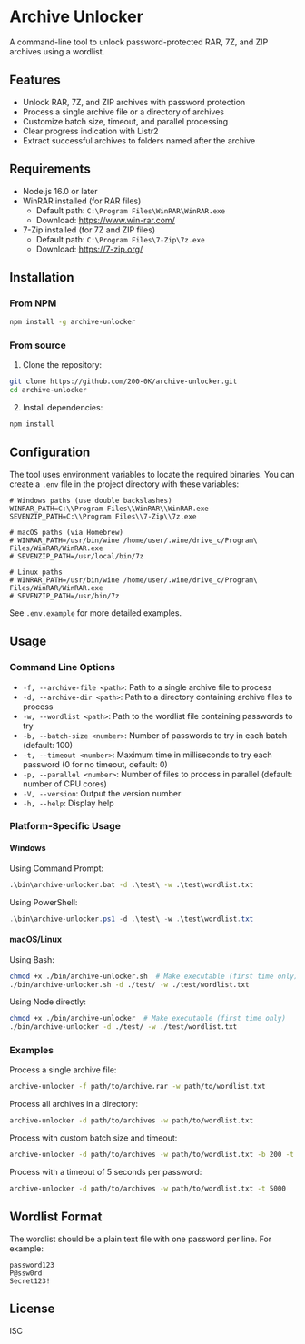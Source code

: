 # Archive Unlocker

A command-line tool to unlock password-protected RAR, 7Z, and ZIP archives using a wordlist.

## Features

- Unlock RAR, 7Z, and ZIP archives with password protection
- Process a single archive file or a directory of archives
- Customize batch size, timeout, and parallel processing
- Clear progress indication with Listr2
- Extract successful archives to folders named after the archive

## Requirements

- Node.js 16.0 or later
- WinRAR installed (for RAR files)
  - Default path: `C:\Program Files\WinRAR\WinRAR.exe`
  - Download: https://www.win-rar.com/
- 7-Zip installed (for 7Z and ZIP files)
  - Default path: `C:\Program Files\7-Zip\7z.exe`
  - Download: https://7-zip.org/

## Installation

### From NPM

```bash
npm install -g archive-unlocker
```

### From source

1. Clone the repository:
```bash
git clone https://github.com/200-0K/archive-unlocker.git
cd archive-unlocker
```

2. Install dependencies:
```bash
npm install
```

## Configuration

The tool uses environment variables to locate the required binaries. 
You can create a `.env` file in the project directory with these variables:

```
# Windows paths (use double backslashes)
WINRAR_PATH=C:\\Program Files\\WinRAR\\WinRAR.exe
SEVENZIP_PATH=C:\\Program Files\\7-Zip\\7z.exe

# macOS paths (via Homebrew)
# WINRAR_PATH=/usr/bin/wine /home/user/.wine/drive_c/Program\ Files/WinRAR/WinRAR.exe
# SEVENZIP_PATH=/usr/local/bin/7z

# Linux paths
# WINRAR_PATH=/usr/bin/wine /home/user/.wine/drive_c/Program\ Files/WinRAR/WinRAR.exe
# SEVENZIP_PATH=/usr/bin/7z
```

See `.env.example` for more detailed examples.

## Usage

### Command Line Options

- `-f, --archive-file <path>`: Path to a single archive file to process
- `-d, --archive-dir <path>`: Path to a directory containing archive files to process
- `-w, --wordlist <path>`: Path to the wordlist file containing passwords to try
- `-b, --batch-size <number>`: Number of passwords to try in each batch (default: 100)
- `-t, --timeout <number>`: Maximum time in milliseconds to try each password (0 for no timeout, default: 0)
- `-p, --parallel <number>`: Number of files to process in parallel (default: number of CPU cores)
- `-V, --version`: Output the version number
- `-h, --help`: Display help

### Platform-Specific Usage

#### Windows
Using Command Prompt:
```cmd
.\bin\archive-unlocker.bat -d .\test\ -w .\test\wordlist.txt
```

Using PowerShell:
```powershell
.\bin\archive-unlocker.ps1 -d .\test\ -w .\test\wordlist.txt
```

#### macOS/Linux
Using Bash:
```bash
chmod +x ./bin/archive-unlocker.sh  # Make executable (first time only)
./bin/archive-unlocker.sh -d ./test/ -w ./test/wordlist.txt
```

Using Node directly:
```bash
chmod +x ./bin/archive-unlocker  # Make executable (first time only)
./bin/archive-unlocker -d ./test/ -w ./test/wordlist.txt
```

### Examples

Process a single archive file:
```bash
archive-unlocker -f path/to/archive.rar -w path/to/wordlist.txt
```

Process all archives in a directory:
```bash
archive-unlocker -d path/to/archives -w path/to/wordlist.txt
```

Process with custom batch size and timeout:
```bash
archive-unlocker -d path/to/archives -w path/to/wordlist.txt -b 200 -t 10000
```

Process with a timeout of 5 seconds per password:
```bash
archive-unlocker -d path/to/archives -w path/to/wordlist.txt -t 5000
```

## Wordlist Format

The wordlist should be a plain text file with one password per line. For example:

```
password123
P@ssw0rd
Secret123!
```

## License

ISC 